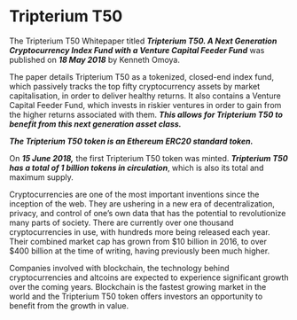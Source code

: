 # Tripterium T50
The Tripterium T50 Whitepaper titled **_Tripterium T50. A Next Generation Cryptocurrency Index Fund with a Venture Capital Feeder Fund_** was published on **_18 May 2018_** by Kenneth Omoya.

The paper details Tripterium T50 as a tokenized, closed-end index fund, which passively tracks the top fifty cryptocurrency assets by market capitalisation, in order to deliver healthy returns. It also contains a Venture Capital Feeder Fund, which invests in riskier ventures in order to gain from the higher returns associated with them. **_This allows for Tripterium T50 to benefit from this next generation asset class._**

**_The Tripterium T50 token is an Ethereum ERC20 standard token._** 

On **_15 June 2018,_** the first Tripterium T50 token was minted. **_Tripterium T50 has a total of 1 billion tokens in circulation_**, which is also its total and maximum supply.

Cryptocurrencies are one of the most important inventions since the inception of the web. They are ushering in a new era of decentralization, privacy, and control of one’s own data that has the potential to revolutionize many parts of society. There are currently over one thousand cryptocurrencies in use, with hundreds more being released each year. Their combined market cap has grown from $10 billion in 2016, to over $400 billion at the time of writing, having previously been much higher.

Companies involved with blockchain, the technology behind cryptocurrencies and altcoins are expected to experience significant growth over the coming years. Blockchain is the fastest growing market in the world and the Tripterium T50 token offers investors an opportunity to benefit from the growth in value.
